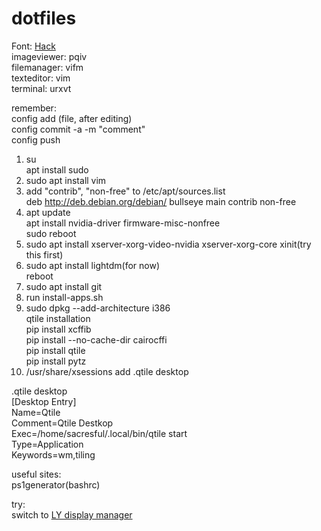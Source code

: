# dotfiles
Font: <a href=https://github.com/source-foundry/Hack/releases/download/v3.003/Hack-v3.003-ttf.zip> Hack</a></br>
imageviewer: pqiv</br>
filemanager: vifm</br>
texteditor: vim</br>
terminal: urxvt</br>


remember:</br>
config add (file, after editing)</br>
config commit -a -m "comment"</br>
config push</br>

1. su</br>
   apt install sudo</br>
2. sudo apt install vim</br>
3. add "contrib", "non-free" to /etc/apt/sources.list</br>
   deb http://deb.debian.org/debian/ bullseye main contrib non-free</br>
4. apt update</br>
   apt install nvidia-driver firmware-misc-nonfree</br>
   sudo reboot</br>
5. sudo apt install xserver-xorg-video-nvidia xserver-xorg-core xinit(try this first)</br>
6. sudo apt install lightdm(for now)</br>
   reboot</br>
7. sudo apt install git</br>
8. run install-apps.sh</br>
9. sudo dpkg --add-architecture i386</br>
qtile installation</br>
pip install xcffib </br>
pip install --no-cache-dir cairocffi</br>
pip install qtile</br>
pip install pytz</br>
10. /usr/share/xsessions add .qtile desktop</br>

.qtile desktop</br>
[Desktop Entry]</br>
Name=Qtile</br>
Comment=Qtile Destkop</br>
Exec=/home/sacresful/.local/bin/qtile start</br>
Type=Application</br>
Keywords=wm,tiling</br>

useful sites:</br>
ps1generator(bashrc)</br>

try:</br>
switch to <a href=https://github.com/fairyglade/ly>LY display manager</a></br>

